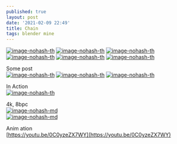 ```yaml
---
published: true
layout: post
date: '2021-02-09 22:49'
title: Chain
tags: blender mine 
---
```

[![image-nohash-th](https://images.weserv.nl/?url=https://i.imgur.com/asNaakd.png)](https://images.weserv.nl/?url=https://i.imgur.com/MnxHeIn.png)
[![image-nohash-th](https://images.weserv.nl/?url=https://i.imgur.com/CojLBRn.png)](https://images.weserv.nl/?url=https://i.imgur.com/dfiZ5No.png)
[![image-nohash-th](https://images.weserv.nl/?url=https://i.imgur.com/m5PTerS.png)](https://images.weserv.nl/?url=https://i.imgur.com/trEWQLY.png)
[![image-nohash-th](https://images.weserv.nl/?url=https://i.imgur.com/PXGDbjd.png)](https://images.weserv.nl/?url=https://i.imgur.com/JXQtaR5.png)
[![image-nohash-th](https://images.weserv.nl/?url=https://i.imgur.com/tTlWi0l.png)](https://images.weserv.nl/?url=https://i.imgur.com/Ub5zRTd.png)
[![image-nohash-th](https://images.weserv.nl/?url=https://i.imgur.com/hsr2iFc.png)](https://images.weserv.nl/?url=https://i.imgur.com/UeeNSIw.png)

Some post  
[![image-nohash-th](https://images.weserv.nl/?url=https://i.imgur.com/uprTGCY.png)](https://images.weserv.nl/?url=https://i.imgur.com/DCzyuYv.png)
[![image-nohash-th](https://images.weserv.nl/?url=https://i.imgur.com/bORjiWm.png)](https://images.weserv.nl/?url=https://i.imgur.com/RUjbqjS.png)
[![image-nohash-th](https://images.weserv.nl/?url=https://i.imgur.com/YYMwaEE.png)](https://images.weserv.nl/?url=https://i.imgur.com/B0kT7Hk.png)

In Action  
[![image-nohash-th](https://images.weserv.nl/?url=https://i.imgur.com/a6V6Vkf.png)](https://images.weserv.nl/?url=https://i.imgur.com/tuMAjXg.png)

4k, 8bpc  
[![image-nohash-md](https://images.weserv.nl/?url=https://i.imgur.com/78GsEY5.jpg)](https://images.weserv.nl/?url=https://i.imgur.com/lk9tCEG.png)  
[![image-nohash-md](https://images.weserv.nl/?url=https://i.imgur.com/og8LTw6.jpg)](https://images.weserv.nl/?url=https://i.imgur.com/sk4QwMM.png)

Anim ation  
[https://youtu.be/0C0yzeZX7WY](https://youtu.be/0C0yzeZX7WY)
